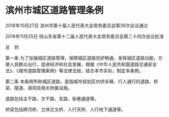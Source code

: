 # 滨州市城区道路管理条例

2016年10月27日 滨州市第十届人民代表大会常务委员会第39次会议通过

2016年11月25日 经山东省第十二届人民代表大会常务委员会第二十四次会议批准



总　则

第一条 为了加强城区道路管理，保障城区道路完好畅通，发挥城区道路功能，方便人民群众出行，促进经济和社会发展，根据《中华人民共和国道路交通安全法》、《城市道路管理条例》等法律法规，结合本市实际，制定本条例。

第二条 本条例所称城区道路，是指城市规划区内供车辆、行人通行的道路、桥梁、隧道、涵洞及相关附属设施。

道路包括主干路、次干路、支路、街巷通道等。

桥梁包括跨河桥、立体交叉桥、人行天桥、人行地下通道等。
